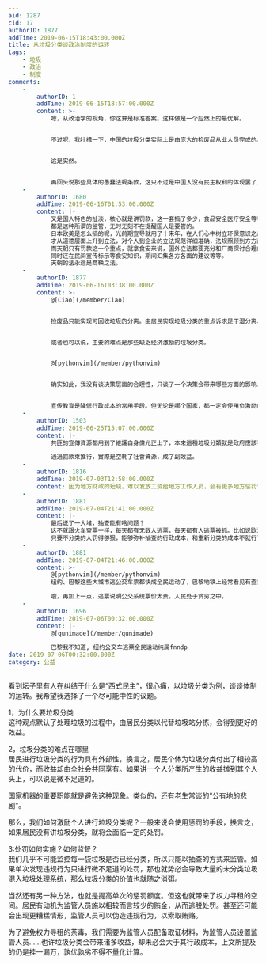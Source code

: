 ```yaml
---
aid: 1287
cid: 17
authorID: 1877
addTime: 2019-06-15T18:43:00.000Z
title: 从垃圾分类谈政治制度的运转
tags:
    - 垃圾
    - 政治
    - 制度
comments:
    -
        authorID: 1
        addTime: 2019-06-15T18:57:00.000Z
        content: >-
            嗯，从政治学的视角，你这算是标准答案。这样做是一个应然上的最优解。


            不过呢，我吐槽一下，中国的垃圾分类实际上是由庞大的捡废品从业人员完成的。从最低级的垃圾桶蹲守者，到挨家挨户的废品回收，再到废品收购站，再到大型废品处理公司，是整个庞大产业从业者完成了垃圾分类，而且是以经济利益的为动机。


            这是实然。


            再回头说那些具体的愚蠢法规条款，这只不过是中国人没有民主权利的体现罢了，就跟禁电动车一样，放在台湾或者任何一个民选国家，议员分分钟走人。
    -
        authorID: 1680
        addTime: 2019-06-16T01:53:00.000Z
        content: |-
            又是国人特色的扯淡，核心就是讲罚款，这一套搞了多少，食品安全医疗安全等等，  
            都是这种所谓的监管，无时无刻不在提醒国人是要管的。  
            日本欧美是怎么搞的呢，光前期宣导就用了十来年，在人们心中树立环保意识之后，  
            才从道德层面上升到立法，对个人到企业的立法规范详细准确，法规照顾到方方面面。  
            而天朝只有罚款这一个重点，就拿食安来说，国外立法都要充分和厂商探讨合理的安全成本，  
            同时还在民间宣传标示等食安知识，期间汇集各方各面的建议等等。  
            天朝的法永远是商鞅之法。
    -
        authorID: 1877
        addTime: 2019-06-16T03:38:00.000Z
        content: >-
            @[Ciao](/member/Ciao)


            捡废品只能实现可回收垃圾的分离。由居民实现垃圾分类的重点诉求是干湿分离、以及分离有害物质，因为这会方便垃圾的处理（焚烧、填埋、生物降解）。


            或者也可以说，主要的难点是那些缺乏经济激励的垃圾分类。


            @[pythonvim](/member/pythonvim)


            确实如此，我没有谈决策层面的合理性，只谈了一个决策会带来哪些方面的影响。具体孰优孰劣还需要读者判断。


            宣传教育是降低行政成本的常用手段。但无论是哪个国家，都一定会使用负激励的方式来增加公民的义务。
    -
        authorID: 1503
        addTime: 2019-06-25T15:07:00.000Z
        content: |-
            共匪的宣傳資源都用到了維護自身偉光正上了，本來這種垃圾分類就是政府應該不停宣傳教育的任務。

            通過罰款來推行，實際是空耗了社會資源，成了副效益。
    -
        authorID: 1816
        addTime: 2019-07-03T12:58:00.000Z
        content: 因为地方财政的短缺，难以发放工资给地方工作人员，会有更多地方惩罚性的罚款出台，还有地方的债券出现。。。这都是割韭菜和交智商税。
    -
        authorID: 1881
        addTime: 2019-07-04T21:41:00.000Z
        content: |-
            最后说了一大堆，抽查能有啥问题？  
            这不就跟火车查票一样，每天都有无数人逃票，每天都有人逃票被抓。比如说欧洲国家火车普遍上车不检票，靠车上查票。  
            只要不分类的人罚得够狠，能够弥补抽查的行政成本，和重新分类的成本不就行了。
    -
        authorID: 1881
        addTime: 2019-07-04T21:46:00.000Z
        content: >-
            @[pythonvim](/member/pythonvim)
            纽约、巴黎这些大城市逃公交车票都快成全民运动了，巴黎地铁上经常看见有查票员，我看法国这商鞅之法药丸。  

            哦，再加上一点，逃票说明公交系统票价太贵，人民处于贫穷之中。
    -
        authorID: 1696
        addTime: 2019-07-06T00:32:00.000Z
        content: |-
            @[qunimade](/member/qunimade)

            巴黎我不知道, 纽约公交车逃票全民运动纯属fnndp
date: 2019-07-06T00:32:00.000Z
category: 公益
---
```


看到坛子里有人在纠结于什么是“西式民主”，很心痛，以垃圾分类为例，谈谈体制的运转。我希望我选择了一个尽可能中性的议题。

1，为什么要垃圾分类  
这种观点默认了处理垃圾的过程中，由居民分类以代替垃圾站分拣，会得到更好的效益。

2，垃圾分类的难点在哪里  
居民进行垃圾分类的行为具有外部性，换言之，居民个体为垃圾分类付出了相较高的代价，而收益却由全社会共同享有。如果讲一个人分类所产生的收益摊到其个人头上，可以说是微不足道的。

国家机器的重要职能就是避免这种现象。类似的，还有老生常谈的“公有地的悲剧”。

那么，我们如何激励个人进行垃圾分类呢？一般来说会使用惩罚的手段，换言之，如果居民没有讲垃圾分类，就将会面临一定的处罚。

3:处罚如何实施？如何监督？  
我们几乎不可能监控每一袋垃圾是否已经分类，所以只能以抽查的方式来监管。如果单次发现违规行为只进行微不足道的处罚，那也就势必会导致大量的未分类垃圾混入垃圾处理系统，那么垃圾分类的价值也就随之消弭。

当然还有另一种方法，也就是提高单次的惩罚额度。但这也就带来了权力寻租的空间。居民有动机为监管人员施以相较而言较少的贿金，从而逃脱处罚。甚至还可能会出现更糟糕情形，监管人员可以伪造违规行为，以索取贿赂。

为了避免权力寻租的荼毒，我们需要为监管人员配备取证材料，为监管人员设置监管人员……也许垃圾分类会带来诸多收益，却未必会大于其行政成本，上文所提及的仍是挂一漏万，孰优孰劣不得不量化计算。
